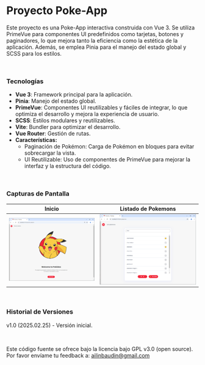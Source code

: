 # Proyecto Poke-App

Este proyecto es una Poke-App interactiva construida con Vue 3. Se utiliza PrimeVue para componentes UI predefinidos como tarjetas, botones y paginadores, lo que mejora tanto la eficiencia como la estética de la aplicación. Además, se emplea Pinia para el manejo del estado global y SCSS para los estilos.

&nbsp;

### Tecnologías

- **Vue 3**: Framework principal para la aplicación.
- **Pinia**: Manejo del estado global.
- **PrimeVue**: Componentes UI reutilizables y fáciles de integrar, lo que optimiza el desarrollo y mejora la experiencia de usuario.
- **SCSS**: Estilos modulares y reutilizables.
- **Vite**: Bundler para optimizar el desarrollo.
- **Vue Router**: Gestión de rutas.
- **Características:**
    - Paginación de Pokémon: Carga de Pokémon en bloques para evitar sobrecargar la vista.
    - UI Reutilizable: Uso de componentes de PrimeVue para mejorar la interfaz y la estructura del código.

&nbsp;

### Capturas de Pantalla

| Inicio                                          | Listado de Pokemons                             |
|-------------------------------------------------|-------------------------------------------------|
| ![](src/assets/Screenshots/Screenshot-01.png)   | ![](src/assets/Screenshots/Screenshot-02.png)   |

&nbsp;

### Historial de Versiones

v1.0 (2025.02.25) - Versión inicial.

&nbsp;

Este código fuente se ofrece bajo la licencia bajo GPL v3.0 (open source).
Por favor envíame tu feedback a: ailinbaudin@gmail.com
